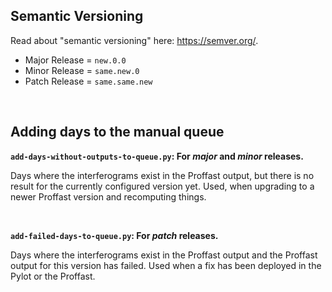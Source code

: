 ## Semantic Versioning

Read about "semantic versioning" here: https://semver.org/.

-   Major Release = `new.0.0`
-   Minor Release = `same.new.0`
-   Patch Release = `same.same.new`

<br/>

## Adding days to the manual queue

**`add-days-without-outputs-to-queue.py`: For _major_ and _minor_ releases.**

Days where the interferograms exist in the Proffast output, but there is no result for the currently configured version yet. Used, when upgrading to a newer Proffast version and recomputing things.

<br/>

**`add-failed-days-to-queue.py`: For _patch_ releases.**

Days where the interferograms exist in the Proffast output and the Proffast output for this version has failed. Used when a fix has been deployed in the Pylot or the Proffast.
